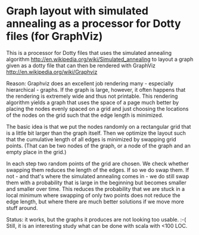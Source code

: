 Graph layout with simulated annealing as a processor for Dotty files (for GraphViz)
===================================================================================

This is a processor for Dotty files that uses the simulated annealing algorithm
http://en.wikipedia.org/wiki/Simulated_annealing
to layout a graph given as a dotty file that can then be rendered with GraphViz
http://en.wikipedia.org/wiki/Graphviz

Reason: Graphviz does an excellent job rendering many - especially hierarchical - graphs.
If the graph is large, however, it often happens that the rendering is extremely wide
and thus not printable. This rendering algorithm yields a graph that uses the space
of a page much better by placing the nodes evenly spaced on a grid and just choosing the
locations of the nodes on the grid such that the edge length is minimized.

The basic idea is that we put the nodes randomly on a rectangular grid that is
a little bit larger than the graph itself. Then we optimize the layout such that
the cumulative length of all edges is minimized by swapping grid points. (That can be
two nodes of the graph, or a node of the graph and an empty place in the grid.)

In each step two random points of the grid are chosen. We check whether swapping
them reduces the length of the edges. If so we do swap them. If not - and that's
where the simulated annealing comes in - we do still swap them with a probability
that is large in the beginning but becomes smaller and smaller over time. This
reduces the probability that we are stuck in a local minimum where swapping of
only two points does not reduce the edge length, but where there are much better
solutions if we move more stuff around.


Status: it works, but the graphs it produces are not looking too usable. :-(
Still, it is an interesting study what can be done with scala with <100 LOC.